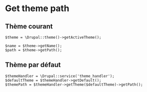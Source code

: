 # Get theme path

## Thème courant

    $theme = \Drupal::theme()->getActiveTheme();
  
    $name = $theme->getName();
    $path = $theme->getPath();

## Thème par défaut

    $themeHandler = \Drupal::service('theme_handler');
    $defaultTheme = $themeHandler->getDefault();
    $themePath = $themeHandler->getTheme($defaultTheme)->getPath();
